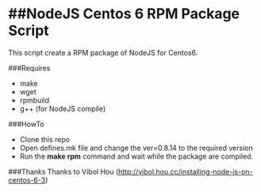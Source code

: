 ##NodeJS Centos 6 RPM Package Script
==================

This script create a RPM package of NodeJS for Centos6. 

###Requires
  * make
  * wget
  * rpmbuild
  * g++ (for NodeJS compile)

###HowTo
  + Clone this repo
  + Open defines.mk file and change the ver=0.8.14 to the required version
  + Run the **make rpm** command and wait while the package are compiled. 

###Thanks
 Thanks to Vibol Hou (http://vibol.hou.cc/installing-node-js-on-centos-6-3)

  
